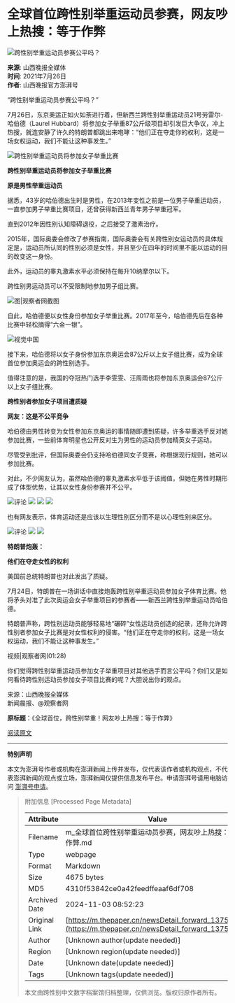 # 全球首位跨性别举重运动员参赛，网友吵上热搜：等于作弊

![跨性别举重运动员参赛公平吗？](https://image.thepaper.cn/publish/interaction/image/3/74/817.jpg)

**来源**: 山西晚报全媒体  
**时间**: 2021年7月26日  
**作者**: 山西晚报官方澎湃号  

“跨性别举重运动员参赛公平吗？”

7月26日，东京奥运正如火如荼进行着，但新西兰跨性别举重运动员21号劳雷尔-哈伯德（Laurel Hubbard）将参加女子举重87公斤级项目却引发巨大争议，冲上热搜，就连安静了许久的特朗普都跳出来咆哮：“他们正在夺走你的权利，这是一场女权运动，我们不能让这种事发生。”

![跨性别举重运动员将参加女子举重比赛](https://imagepphcloud.thepaper.cn/pph/image/144/694/558.jpg)

**跨性别举重运动员将参加女子举重比赛**

**原是男性举重运动员**

据悉，43岁的哈伯德出生时是男性，在2013年变性之前是一位男子举重运动员，一直参加男子举重比赛项目，还曾获得新西兰青年男子举重冠军。

直到2012年因性别认知障碍退役，之后接受了激素治疗。

2015年，国际奥委会修改了参赛指南，国际奥委会有关跨性别女运动员的具体规定是，运动员所认同的性别必须是女性，并且至少在四年的时间里不能以运动的目的改变这一身份。

此外，运动员的睾丸激素水平必须保持在每升10纳摩尔以下。

跨性别男运动员可以不受限制地参加男子组比赛。

![图|观察者网截图](https://imagepphcloud.thepaper.cn/pph/image/144/694/561.jpg)

自此，哈伯德便以女性身份参加女子举重比赛。2017年至今，哈伯德先后在各种比赛中轻松摘得“六金一银”。

![视觉中国](https://imagepphcloud.thepaper.cn/pph/image/144/694/568.jpg)

接下来，哈伯德将以女子身份参加东京奥运会87公斤以上女子组比赛，成为全球首位参加奥运会的跨性别选手。

值得注意的是，我国的夺冠热门选手李雯雯、汪周雨也将参加东京奥运会87公斤以上女子组比赛。

**跨性别者参加女子项目遭质疑**

**网友：这是不公平竞争**

哈伯德由男性转变为女性参加东京奥运的事情随即遭到质疑，许多举重选手反对她参加比赛，一些前体育明星也公开反对生为男性的运动员参加精英女子运动。

尽管受到批评，但国际奥委会仍支持哈伯德同女子竞赛，称根据现行规则，她可以参加比赛。

对此，不少网友认为，虽然哈伯德的睾丸激素水平低于该阈值，但她在男性时期形成了体型优势，让其以女性身份参赛并不公平。

![评论](https://imagepphcloud.thepaper.cn/pph/image/144/694/571.jpg) ![](https://imagepphcloud.thepaper.cn/pph/image/144/694/574.jpg) ![](https://imagepphcloud.thepaper.cn/pph/image/144/694/577.jpg) ![](https://imagepphcloud.thepaper.cn/pph/image/144/694/580.jpg)

也有网友表示，体育运动还是应该以生理性别区分而不是以心理性别来区分。

![评论](https://imagepphcloud.thepaper.cn/pph/image/144/694/584.jpg) ![](https://imagepphcloud.thepaper.cn/pph/image/144/694/586.jpg) ![](https://imagepphcloud.thepaper.cn/pph/image/144/694/589.jpg)

**特朗普炮轰：**

**他们在夺走女性的权利**

美国前总统特朗普也对此发出了质疑。

7月24日，特朗普在一场讲话中直接炮轰跨性别举重运动员参加女子体育比赛。他将矛头对准了此次奥运会女子举重项目的参赛者——新西兰跨性别举重运动员哈伯德。

特朗普声称，跨性别运动员能够轻易地“碾碎”女性运动员创造的纪录，还称允许跨性别者参加女子比赛是对女性权利的侵害。“他们正在夺走你的权利，这是一场女权运动，我们不能让这种事发生。”

视频|观察者网(01:28)

你们觉得跨性别举重运动员参加女子举重项目对其他选手而言公平吗？你们又是如何看待跨性别运动员参加女子项目比赛的呢？大胆说出你的观点。

来源：山西晚报全媒体  
新闻晨报、@观察者网  

**原标题**：《全球首位，跨性别举重！网友吵上热搜：等于作弊》

[阅读原文](http://mp.weixin.qq.com/s/oaBiTeuHVuE264Utz98tgQ)

---

**特别声明**

本文为澎湃号作者或机构在澎湃新闻上传并发布，仅代表该作者或机构观点，不代表澎湃新闻的观点或立场，澎湃新闻仅提供信息发布平台。申请澎湃号请用电脑访问 [澎湃号申请](https://renzheng.thepaper.cn)。

> 附加信息 [Processed Page Metadata]
>
> | Attribute       | Value                                  |
> |-----------------|----------------------------------------|
> | Filename        | m_全球首位跨性别举重运动员参赛，网友吵上热搜：等于作弊.md                             |
> | Type            | webpage                                 |
> | Format          | Markdown                               |
> | Size            | 4675 bytes                           |
> | MD5             | 4310f53842ce0a42feedffeaaf6df708                                  |
> | Archived Date   | 2024-11-03 08:52:23                             |
> | Original Link   | [https://m.thepaper.cn/newsDetail_forward_13759187](https://m.thepaper.cn/newsDetail_forward_13759187)                         |
> | Author          | [Unknown author(update needed)]                              |
> | Region          | [Unknown region(update needed)]                              |
> | Date            | [Unknown date(update needed)]                                 |
> | Tags            | [Unknown tags(update needed)]                                 |
>
> 本文由跨性别中文数字档案馆归档整理，仅供浏览。版权归原作者所有。
>